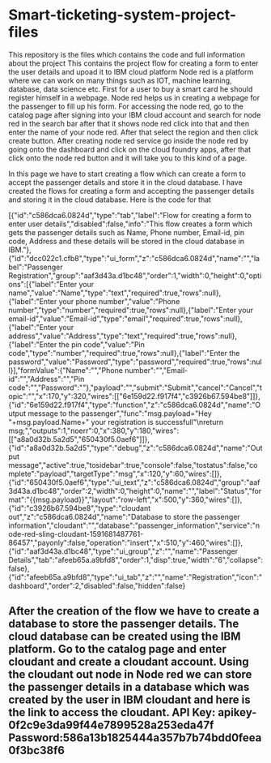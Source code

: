 # Smart-ticketing-system-project-files
This repository is the files which contains the code and full information about the project
This contains the project flow for creating a form to enter the user details and upoad it to IBM cloud platform
Node red is a platform where we can work on many things such as IOT, machine learning, database, data science etc. First for a user to buy a smart card he should register himself in a webpage. Node red helps us in creating a webpage for the passenger to fill up his form. For accessing the node red, go to the catalog page after signing into your IBM cloud account and search for node red in the search bar after that it shows node red click into that and then enter the name of your node red. After that select the region and then click create button. After creating node red service go inside the node red by going onto the dashboard and click on the cloud foundry apps, after that click onto the node red button and it will take you to this kind of a page.
  
In this page we have to start creating a flow which can create a form to accept the passenger details and store it in the cloud database. I have created the flows for creating a form and accepting the passenger details and storing it in the cloud database. Here is the code for that

[{"id":"c586dca6.0824d","type":"tab","label":"Flow for creating a form to enter user details","disabled":false,"info":"This flow creates a form which gets the passenger details such as Name, Phone number, Email-id, pin code, Address and these details will be stored in the cloud database in IBM."},{"id":"dcc022c1.cfb8","type":"ui_form","z":"c586dca6.0824d","name":"","label":"Passenger Registration","group":"aaf3d43a.d1bc48","order":1,"width":0,"height":0,"options":[{"label":"Enter your name","value":"Name","type":"text","required":true,"rows":null},{"label":"Enter your phone number","value":"Phone number","type":"number","required":true,"rows":null},{"label":"Enter your email-id","value":"Email-id","type":"email","required":true,"rows":null},{"label":"Enter your address","value":"Address","type":"text","required":true,"rows":null},{"label":"Enter the pin code","value":"Pin code","type":"number","required":true,"rows":null},{"label":"Enter the password","value":"Password","type":"password","required":true,"rows":null}],"formValue":{"Name":"","Phone number":"","Email-id":"","Address":"","Pin code":"","Password":""},"payload":"","submit":"Submit","cancel":"Cancel","topic":"","x":170,"y":320,"wires":[["6e159d22.f917f4","c3926b67.594be8"]]},{"id":"6e159d22.f917f4","type":"function","z":"c586dca6.0824d","name":"Output message to the passenger","func":"msg.payload=\"Hey \"+msg.payload.Name+\" your registration is successfull\"\nreturn msg;","outputs":1,"noerr":0,"x":380,"y":180,"wires":[["a8a0d32b.5a2d5","650430f5.0aef6"]]},{"id":"a8a0d32b.5a2d5","type":"debug","z":"c586dca6.0824d","name":"Output message","active":true,"tosidebar":true,"console":false,"tostatus":false,"complete":"payload","targetType":"msg","x":120,"y":60,"wires":[]},{"id":"650430f5.0aef6","type":"ui_text","z":"c586dca6.0824d","group":"aaf3d43a.d1bc48","order":2,"width":0,"height":0,"name":"","label":"Status","format":"{{msg.payload}}","layout":"row-left","x":500,"y":360,"wires":[]},{"id":"c3926b67.594be8","type":"cloudant out","z":"c586dca6.0824d","name":"Database to store the passenger information","cloudant":"","database":"passenger_information","service":"node-red-sling-cloudant-1591681487761-86457","payonly":false,"operation":"insert","x":510,"y":460,"wires":[]},{"id":"aaf3d43a.d1bc48","type":"ui_group","z":"","name":"Passenger Details","tab":"afeeb65a.a9bfd8","order":1,"disp":true,"width":"6","collapse":false},{"id":"afeeb65a.a9bfd8","type":"ui_tab","z":"","name":"Registration","icon":"dashboard","order":2,"disabled":false,"hidden":false}

After the creation of the flow we have to create a database to store the passenger details. The cloud database can be created using the IBM platform. Go to the catalog page and enter cloudant and create a cloudant account. Using the cloudant out node in Node red we can store the passenger details in a database which was created by the user in IBM cloudant and here is the link to access the cloudant.
API Key: apikey-0f2c9e3da99f44e7899528a253eda47f
Password:586a13b1825444a357b7b74bdd0feea0f3bc38f6
-
